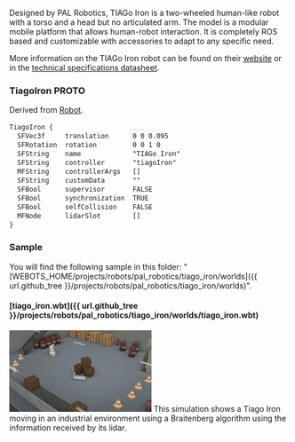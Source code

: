 Designed by PAL Robotics, TIAGo Iron is a two-wheeled human-like robot with a torso and a head but no articulated arm.
The model is a modular mobile platform that allows human-robot interaction. It is completely ROS based and customizable with accessories to adapt to any specific need.

More information on the TIAGo Iron robot can be found on their [website](http://pal-robotics.com/robots/tiago/) or in the [technical specifications datasheet](http://pal-robotics.com/wp-content/uploads/2019/07/Datasheet_TIAGo_Complete.pdf).

### TiagoIron PROTO

Derived from [Robot](https://cyberbotics.com/doc/reference/robot).

```
TiagoIron {
  SFVec3f     translation      0 0 0.095
  SFRotation  rotation         0 0 1 0
  SFString    name             "TIAGo Iron"
  SFString    controller       "tiagoIron"
  MFString    controllerArgs   []
  SFString    customData       ""
  SFBool      supervisor       FALSE
  SFBool      synchronization  TRUE
  SFBool      selfCollision    FALSE
  MFNode      lidarSlot        []
}
```

### Sample

You will find the following sample in this folder: "[WEBOTS\_HOME/projects/robots/pal\_robotics/tiago\_iron/worlds]({{ url.github_tree }}/projects/robots/pal_robotics/tiago_iron/worlds)".

#### [tiago\_iron.wbt]({{ url.github_tree }}/projects/robots/pal_robotics/tiago_iron/worlds/tiago\_iron.wbt)

![tiago_iron.wbt.png](images/tiago_iron/tiago_iron.wbt.thumbnail.jpg) This simulation shows a Tiago Iron moving in an industrial environment using a Braitenberg algorithm using the information received by its lidar.
